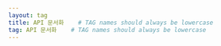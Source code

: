 ```yaml
---
layout: tag
title: API 문서화    # TAG names should always be lowercase
tag: API 문서화    # TAG names should always be lowercase
---
```

